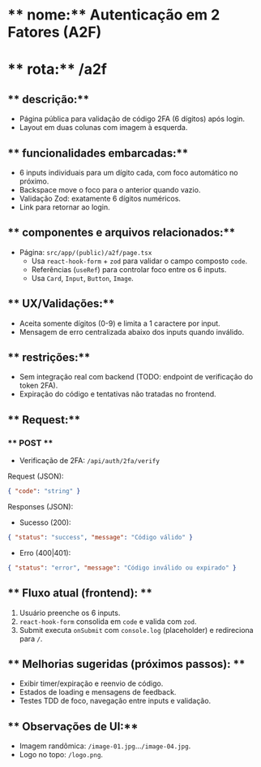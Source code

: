 # ** nome:** Autenticação em 2 Fatores (A2F)
# ** rota:** /a2f

## ** descrição:** 
- Página pública para validação de código 2FA (6 dígitos) após login.
- Layout em duas colunas com imagem à esquerda.

## ** funcionalidades embarcadas:** 
- 6 inputs individuais para um dígito cada, com foco automático no próximo.
- Backspace move o foco para o anterior quando vazio.
- Validação Zod: exatamente 6 dígitos numéricos.
- Link para retornar ao login.

## ** componentes e arquivos relacionados:**
- Página: `src/app/(public)/a2f/page.tsx`
  - Usa `react-hook-form` + `zod` para validar o campo composto `code`.
  - Referências (`useRef`) para controlar foco entre os 6 inputs.
  - Usa `Card`, `Input`, `Button`, `Image`.

## ** UX/Validações:**
- Aceita somente dígitos (0-9) e limita a 1 caractere por input.
- Mensagem de erro centralizada abaixo dos inputs quando inválido.

## ** restrições:** 
- Sem integração real com backend (TODO: endpoint de verificação do token 2FA).
- Expiração do código e tentativas não tratadas no frontend.

## ** Request:** 

### ** POST **
- Verificação de 2FA: `/api/auth/2fa/verify`

Request (JSON):
```json
{ "code": "string" }
```

Responses (JSON):
- Sucesso (200):
```json
{ "status": "success", "message": "Código válido" }
```
- Erro (400|401):
```json
{ "status": "error", "message": "Código inválido ou expirado" }
```

## ** Fluxo atual (frontend): **
1. Usuário preenche os 6 inputs.
2. `react-hook-form` consolida em `code` e valida com `zod`.
3. Submit executa `onSubmit` com `console.log` (placeholder) e redireciona para `/`.

## ** Melhorias sugeridas (próximos passos): **
- Exibir timer/expiração e reenvio de código.
- Estados de loading e mensagens de feedback.
- Testes TDD de foco, navegação entre inputs e validação.

## ** Observações de UI:**
- Imagem randômica: `/image-01.jpg`…`/image-04.jpg`.
- Logo no topo: `/logo.png`.
